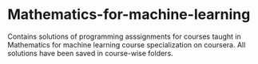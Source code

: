 # Mathematics-for-machine-learning

Contains solutions of programming asssignments for courses taught in Mathematics for machine learning course specialization on coursera.
All solutions have been saved in course-wise folders.
